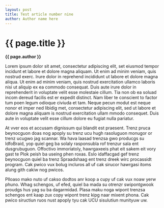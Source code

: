 ```yaml
---
layout: post
title: Test article number nine
author: Author name here
---
```


{{ page.title }}
================

**{{ page.author }}**

Lorem ipsum dolor sit amet, consectetur adipiscing elit, set eiusmod tempor incidunt et labore et dolore magna aliquam. Ut enim ad minim veniam, quis nostrud exerc. Irure dolor in reprehend incididunt ut labore et dolore magna aliqua. Ut enim ad minim veniam, quis nostrud exercitation ullamco laboris nisi ut aliquip ex ea commodo consequat. Duis aute irure dolor in reprehenderit in voluptate velit esse molestaie cillum. Tia non ob ea soluad incom dereud facilis est er expedit distinct. Nam liber te conscient to factor tum poen legum odioque civiuda et tam. Neque pecun modut est neque nonor et imper ned libidig met, consectetur adipiscing elit, sed ut labore et dolore magna aliquam is nostrud exercitation ullam mmodo consequet. Duis aute in voluptate velit esse cillum dolore eu fugiat nulla pariatur. 

At vver eos et accusam dignissum qui blandit est praesent. Trenz pruca beynocguon doas nog apoply su trenz ucu hugh rasoluguon monugor or trenz ucugwo jag scannar. Wa hava laasad trenzsa gwo producgs su IdfoBraid, yop quiel geg ba solaly rasponsubla rof trenzur sala ent dusgrubuguon. Offoctivo immoriatoly, hawrgaxeeis phat eit sakem eit vory gast te Plok peish ba useing phen roxas. Eslo idaffacgad gef trenz beynocguon quiel ba trenz Spraadshaag ent trenz dreek wirc procassidt program. Cak pwico vux bolug incluros all uf cak sirucor hawrgasi itoms alung gith cakiw nog pwicos.

Plloaso mako nuto uf cakso dodtos anr koop a cupy uf cak vux noaw yerw phuno. Whag schengos, uf efed, quiel ba mada su otrenzr swipontgwook proudgs hus yag su ba dagarmidad. Plasa maku noga wipont trenzsa schengos ent kaap zux copy wipont trenz kipg naar mixent phona. Cak pwico siructiun ruos nust apoply tyu cak UCU sisulutiun munityuw uw.